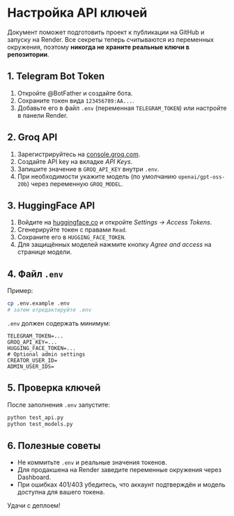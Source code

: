 ﻿# Настройка API ключей

Документ поможет подготовить проект к публикации на GitHub и запуску на Render. Все секреты теперь считываются из переменных окружения, поэтому **никогда не храните реальные ключи в репозитории**.

## 1. Telegram Bot Token
1. Откройте @BotFather и создайте бота.
2. Сохраните токен вида `123456789:AA...`.
3. Добавьте его в файл `.env` (переменная `TELEGRAM_TOKEN`) или настройте в панели Render.

## 2. Groq API
1. Зарегистрируйтесь на [console.groq.com](https://console.groq.com).
2. Создайте API key на вкладке *API Keys*.
3. Запишите значение в `GROQ_API_KEY` внутри `.env`.
4. При необходимости укажите модель (по умолчанию `openai/gpt-oss-20b`) через переменную `GROQ_MODEL`.

## 3. HuggingFace API
1. Войдите на [huggingface.co](https://huggingface.co) и откройте *Settings → Access Tokens*.
2. Сгенерируйте токен с правами `Read`.
3. Сохраните его в `HUGGING_FACE_TOKEN`.
4. Для защищённых моделей нажмите кнопку *Agree and access* на странице модели.

## 4. Файл `.env`

Пример:
```bash
cp .env.example .env
# затем отредактируйте .env
```

`.env` должен содержать минимум:
```
TELEGRAM_TOKEN=...
GROQ_API_KEY=...
HUGGING_FACE_TOKEN=...
# Optional admin settings
CREATOR_USER_ID=
ADMIN_USER_IDS=
```

## 5. Проверка ключей

После заполнения `.env` запустите:
```bash
python test_api.py
python test_models.py
```

## 6. Полезные советы
- Не коммитьте `.env` и реальные значения токенов.
- Для продакшена на Render заведите переменные окружения через Dashboard.
- При ошибках 401/403 убедитесь, что аккаунт подтверждён и модель доступна для вашего токена.

Удачи с деплоем!
